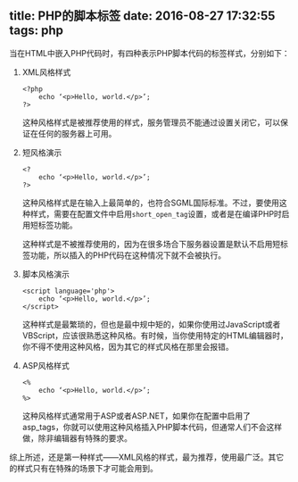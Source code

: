 title: PHP的脚本标签
date: 2016-08-27 17:32:55
tags: php
---
当在HTML中嵌入PHP代码时，有四种表示PHP脚本代码的标签样式，分别如下：

1. XML风格样式

    ```
    <?php 
        echo ‘<p>Hello, world.</p>’; 
    ?>
    ```

    这种风格样式是被推荐使用的样式，服务管理员不能通过设置关闭它，可以保证在任何的服务器上可用。

2. 短风格演示

    ```
    <?
        echo ‘<p>Hello, world.</p>’; 
    ?>
    ```

    这种风格样式是在输入上最简单的，也符合SGML国际标准。不过，要使用这种样式，需要在配置文件中启用`short_open_tag`设置，或者是在编译PHP时启用短标签功能。

    这种样式是不被推荐使用的，因为在很多场合下服务器设置是默认不启用短标签功能，所以插入的PHP代码在这种情况下就不会被执行。

3. 脚本风格演示

    ```
    <script language='php'>
        echo ‘<p>Hello, world.</p>’; 
    </script>
    ```

    这种样式是最繁琐的，但也是最中规中矩的，如果你使用过JavaScript或者VBScript，应该很熟悉这种风格。有时候，当你使用特定的HTML编辑器时，你不得不使用这种风格，因为其它的样式风格在那里会报错。

4. ASP风格样式

    ```
    <%
        echo ‘<p>Hello, world.</p>’; 
    %>
    ```

    这种风格样式通常用于ASP或者ASP.NET，如果你在配置中启用了asp_tags，你就可以使用这种风格插入PHP脚本代码，但通常人们不会这样做，除非编辑器有特殊的要求。

综上所述，还是第一种样式——XML风格的样式，最为推荐，使用最广泛。其它的样式只有在特殊的场景下才可能会用到。